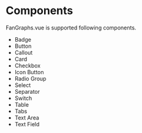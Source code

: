 # Components

FanGraphs.vue is supported following components.

- Badge
- Button
- Callout
- Card
- Checkbox
- Icon Button
- Radio Group
- Select
- Separator
- Switch
- Table
- Tabs
- Text Area
- Text Field
